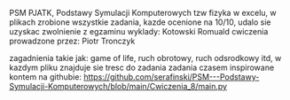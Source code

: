 PSM PJATK, Podstawy Symulacji Komputerowych tzw fizyka w excelu, w plikach zrobione wszystkie zadania, kazde ocenione na 10/10, udalo sie uzyskac zwolnienie z egzaminu
wyklady: Kotowski Romuald
cwiczenia prowadzone przez: Piotr Tronczyk

zagadnienia takie jak: game of life, ruch obrotowy, ruch odsrodkowy itd, w kazdym pliku znajduje sie tresc do zadania
zadania czasem inspirowane kontem na githubie: https://github.com/serafinski/PSM---Podstawy-Symulacji-Komputerowych/blob/main/Cwiczenia_8/main.py
